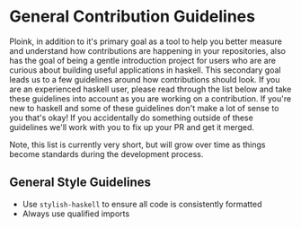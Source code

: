 # General Contribution Guidelines

Ploink, in addition to it's primary goal as a tool to help you better measure
and understand how contributions are happening in your repositories, also has
the goal of being a gentle introduction project for users who are are curious
about building useful applications in haskell. This secondary goal leads us to a
few guidelines around how contributions should look. If you are an experienced
haskell user, please read through the list below and take these guidelines into
account as you are working on a contribution. If you're new to haskell and some
of these guidelines don't make a lot of sense to you that's okay! If you
accidentally do something outside of these guidelines we'll work with you to fix
up your PR and get it merged.

Note, this list is currently very short, but will grow over time as things
become standards during the development process.

## General Style Guidelines

  - Use `stylish-haskell` to ensure all code is consistently formatted
  - Always use qualified imports

